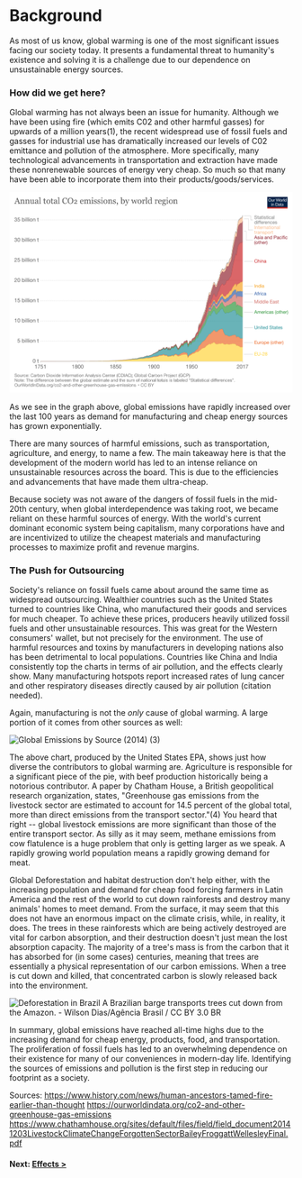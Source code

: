 # Background

As most of us know, global warming is one of the most significant issues facing our society today. It presents a fundamental threat to humanity's existence and solving it is a challenge due to our dependence on unsustainable energy sources.

### How did we get here?

Global warming has not always been an issue for humanity. Although we have been using fire (which emits C02 and other harmful gasses) for upwards of a million years(1), the recent widespread use of fossil fuels and gasses for industrial use has dramatically increased our levels of C02 emittance and pollution of the atmosphere. More specifically, many technological advancements in transportation and extraction have made these nonrenewable sources of energy very cheap. So much so that many have been able to incorporate them into their products/goods/services.

![CO2 Emissions By Region (2)](https://raw.githubusercontent.com/ccamaisa/312H-globalwarmingproj/master/assets/annual-co-emissions-by-region.png)

As we see in the graph above, global emissions have rapidly increased over the last 100 years as demand for manufacturing and cheap energy sources has grown exponentially. 

There are many sources of harmful emissions, such as transportation, agriculture, and energy, to name a few. The main takeaway here is that the development of the modern world has led to an intense reliance on unsustainable resources across the board. This is due to the efficiencies and advancements that have made them ultra-cheap.

Because society was not aware of the dangers of fossil fuels in the mid-20th century, when global interdependence was taking root, we became reliant on these harmful sources of energy. With the world's current dominant economic system being capitalism, many corporations have and are incentivized to utilize the cheapest materials and manufacturing processes to maximize profit and revenue margins.


### The Push for Outsourcing
Society's reliance on fossil fuels came about around the same time as widespread outsourcing. Wealthier countries such as the United States turned to countries like China, who manufactured their goods and services for much cheaper. To achieve these prices, producers heavily utilized fossil fuels and other unsustainable resources. This was great for the Western consumers' wallet, but not precisely for the environment. The use of harmful resources and toxins by manufacturers in developing nations also has been detrimental to local populations. Countries like China and India consistently top the charts in terms of air pollution, and the effects clearly show. Many manufacturing hotspots report increased rates of lung cancer and other respiratory diseases directly caused by air pollution (citation needed). 


Again, manufacturing is not the *only* cause of global warming. A large portion of it comes from other sources as well:

![Global Emissions by Source (2014) (3)](https://www.epa.gov/sites/production/files/2016-05/global_emissions_sector_2015.png)

The above chart, produced by the United States EPA, shows just how diverse the contributors to global warming are. Agriculture is responsible for a significant piece of the pie, with beef production historically being a notorious contributor. A paper by Chatham House, a British geopolitical research organization, states, "Greenhouse gas emissions from the livestock sector are estimated to account for 14.5 percent of the global total, more than direct emissions from the transport sector."(4) You heard that right -- global livestock emissions are more significant than those of the entire transport sector. As silly as it may seem, methane emissions from cow flatulence is a huge problem that only is getting larger as we speak. A rapidly growing world population means a rapidly growing demand for meat.

Global Deforestation and habitat destruction don't help either, with the increasing population and demand for cheap food forcing farmers in Latin America and the rest of the world to cut down rainforests and destroy many animals' homes to meet demand. From the surface, it may seem that this does not have an enormous impact on the climate crisis, while, in reality, it does. The trees in these rainforests which are being actively destroyed are vital for carbon absorption, and their destruction doesn't just mean the lost absorption capacity. The majority of a tree's mass is from the carbon that it has absorbed for (in some cases) centuries, meaning that trees are essentially a physical representation of our carbon emissions. When a tree is cut down and killed, that concentrated carbon is slowly released back into the environment.

![Deforestation in Brazil](https://upload.wikimedia.org/wikipedia/commons/e/e3/MadeiraDesmatamentoWilsonDiasAgenciaBrasil.jpg)
A Brazilian barge transports trees cut down from the Amazon. - Wilson Dias/Agência Brasil / CC BY 3.0 BR

In summary, global emissions have reached all-time highs due to the increasing demand for cheap energy, products, food, and transportation. The proliferation of fossil fuels has led to an overwhelming dependence on their existence for many of our conveniences in modern-day life. Identifying the sources of emissions and pollution is the first step in reducing our footprint as a society.

Sources:
<https://www.history.com/news/human-ancestors-tamed-fire-earlier-than-thought>
<https://ourworldindata.org/co2-and-other-greenhouse-gas-emissions>
<https://www.chathamhouse.org/sites/default/files/field/field_document20141203LivestockClimateChangeForgottenSectorBaileyFroggattWellesleyFinal.pdf>




#### Next: [Effects >](https://ccamaisa.github.io/312H-globalwarmingproj/effects)
